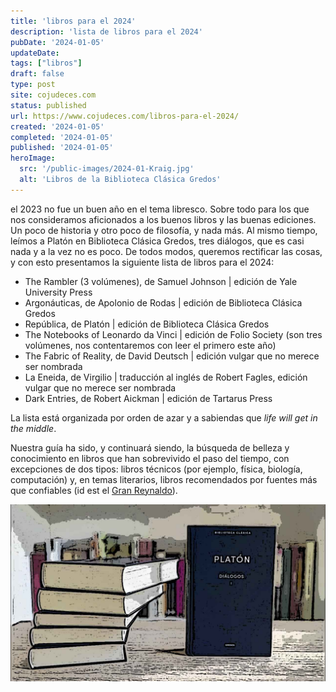 ```yaml
---
title: 'libros para el 2024'
description: 'lista de libros para el 2024'
pubDate: '2024-01-05'
updateDate:
tags: ["libros"]
draft: false
type: post
site: cojudeces.com
status: published
url: https://www.cojudeces.com/libros-para-el-2024/
created: '2024-01-05'
completed: '2024-01-05'
published: '2024-01-05'
heroImage: 
  src: '/public-images/2024-01-Kraig.jpg'
  alt: 'Libros de la Biblioteca Clásica Gredos'
---
```

el 2023 no fue un buen año en el tema libresco. Sobre todo para los que nos consideramos aficionados a los buenos libros y las buenas ediciones. Un poco de historia y otro poco de filosofía, y nada más. Al mismo tiempo, leímos a Platón en Biblioteca Clásica Gredos, tres diálogos, que es casi nada y a la vez no es poco.
De todos modos, queremos rectificar las cosas, y con esto presentamos la siguiente lista de libros para el 2024:

- The Rambler (3 volúmenes), de Samuel Johnson | edición de Yale University Press
- Argonáuticas, de Apolonio de Rodas | edición de Biblioteca Clásica Gredos
- República, de Platón | edición de Biblioteca Clásica Gredos
- The Notebooks of Leonardo da Vinci | edición de Folio Society (son tres volúmenes, nos contentaremos con leer el primero este año)
- The Fabric of Reality, de David Deutsch | edición vulgar que no merece ser nombrada
- La Eneida, de Virgilio | traducción al inglés de Robert Fagles, edición vulgar que no merece ser nombrada
- Dark Entries, de Robert Aickman | edición de Tartarus Press

La lista está organizada por orden de azar y a sabiendas que *life will get in the middle*. 

Nuestra guía ha sido, y continuará siendo, la búsqueda de belleza y conocimiento en libros que han sobrevivido el paso del tiempo, con excepciones de dos tipos: libros técnicos (por ejemplo, física, biología, computación) y, en temas literarios, libros recomendados por fuentes más que confiables (id est el [Gran Reynaldo](https://www.cojudeces.com/etica-y-estetica-de-bibliotecas/)).           

![](./images/2024-01-Libros-Gredos.jpg)
